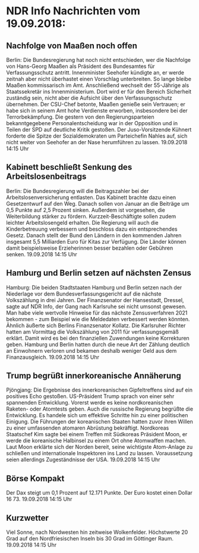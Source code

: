 # NDR Info Nachrichten vom 19.09.2018:


## Nachfolge von Maaßen noch offen
Berlin:	Die Bundesregierung hat noch nicht entschieden, wer die Nachfolge von Hans-Georg Maaßen als Präsident des Bundesamtes für Verfassungsschutz antritt. Innenminister Seehofer kündigte an, er werde zeitnah aber nicht überhastet einen Vorschlag unterbreiten. So lange bleibe Maaßen kommissarisch im Amt. Anschließend wechselt der 55-Jährige als Staatssekretär ins Innenministerium. Dort wird er für den Bereich Sicherheit zuständig sein, nicht aber die Aufsicht über den Verfassungsschutz übernehmen. Der CSU-Chef betonte, Maaßen genieße sein Vertrauen; er habe sich in seinem Amt hohe Verdienste erworben, insbesondere bei der Terrorbekämpfung. Die gestern von den Regierungsparteien bekanntgegebene Personalentscheidung war in der Opposition und in Teilen der SPD auf deutliche Kritik gestoßen. Der Juso-Vorsitzende Kühnert forderte die Spitze der Sozialdemokraten um Parteichefin Nahles auf, sich nicht weiter von Seehofer an der Nase herumführen zu lassen. 19.09.2018 14:15 Uhr 

## Kabinett beschließt Senkung des Arbeitslosenbeitrags
Berlin: Die Bundesregierung will die Beitragszahler bei der Arbeitslosenversicherung entlasten. Das Kabinett brachte dazu einen Gesetzentwurf auf den Weg. Danach sollen von Januar an die Beiträge um 0,5 Punkte auf 2,5 Prozent sinken. Außerdem ist vorgesehen, die Weiterbildung stärker zu fördern. Kurzzeit-Beschäftigte sollen zudem leichter Arbeitslosengeld erhalten. Die Regierung will auch die Kinderbetreuung verbessern und beschloss dazu ein entsprechendes Gesetz. Danach stellt der Bund den Ländern in den kommenden Jahren insgesamt 5,5 Milliarden Euro für Kitas zur Verfügung. Die Länder können damit beispielsweise Erzieherinnen besser bezahlen oder Gebühren senken. 19.09.2018 14:15 Uhr 

## Hamburg und Berlin setzen auf nächsten Zensus
Hamburg: Die beiden Stadtstaaten Hamburg und Berlin setzen nach der Niederlage vor dem Bundesverfassungsgericht auf die nächste Volkszählung in drei Jahren. Der Finanzsenator der Hansestadt, Dressel, sagte auf NDR Info, der Gang nach Karlsruhe sei nicht umsonst gewesen. Man habe viele wertvolle Hinweise für das nächste Zensusverfahren 2021 bekommen - zum Beispiel wie die Meldedaten verbessert werden könnten. Ähnlich äußerte sich Berlins Finanzsenator Kollatz. Die Karlsruher Richter hatten am Vormittag die Volkszählung von 2011 für verfassungsgemäß erklärt. Damit wird es bei den finanziellen Zuwendungen keine Korrekturen geben. Hamburg und Berlin hatten durch die neue Art der Zählung deutlich an Einwohnern verloren und bekamen deshalb weniger Geld aus dem Finanzausgleich. 19.09.2018 14:15 Uhr 

## Trump begrüßt innerkoreanische Annäherung
Pjöngjang:	Die Ergebnisse des innerkoreanischen Gipfeltreffens sind auf ein positives Echo gestoßen. US-Präsident Trump sprach von einer sehr spannenden Entwicklung. Vorerst werde es keine nordkoreanischen Raketen- oder Atomtests geben. Auch die russische Regierung begrüßte die Entwicklung. Es handele sich um effektive Schritte hin zu einer politischen Einigung. Die Führungen der koreanischen Staaten hatten zuvor ihren Willen zu einer umfassenden atomaren Abrüstung bekräftigt. Nordkoreas Staatschef Kim sagte bei einem Treffen mit Südkoreas Präsident Moon, er werde die koreanische Halbinsel zu einem Ort ohne Atomwaffen machen. Laut Moon erklärte sich der Norden bereit, seine wichtigste Atom-Anlage zu schließen und internationale Inspektoren ins Land zu lassen. Voraussetzung seien allerdings Zugeständnisse der USA. 19.09.2018 14:15 Uhr 

## Börse Kompakt
Der Dax steigt um 0,1 Prozent auf 12.171 Punkte. Der Euro kostet einen Dollar 16 73. 19.09.2018 14:15 Uhr 

## Kurzwetter
Viel Sonne, nach Nordwesten hin zeitweise Wolkenfelder. Höchstwerte 20 Grad auf den Nordfriesischen Inseln bis 30 Grad im Göttinger Raum. 19.09.2018 14:15 Uhr 
